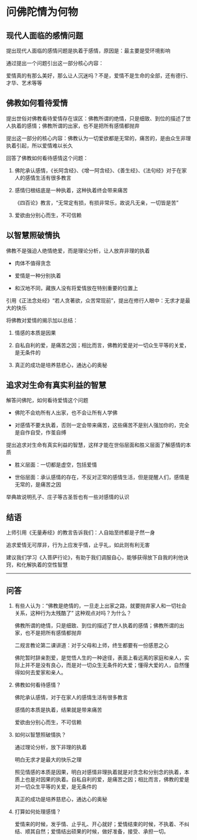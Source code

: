 # 问佛陀情为何物

## 现代人面临的感情问题

提出现代人面临的感情问题是执着于感情，原因是：最主要是受环境影响

通过提出一个问题引出这一部分核心内容：

爱情真的有那么美好，那么让人沉迷吗？不是，爱情不是生命的全部，还有德行、才华、艺术等等

## 佛教如何看待爱情

提出世俗对佛教看待爱情存在误区：佛教所谓的绝情，只是细致、到位的描述了世人执着的感情；佛教所谓的出家，也不是把所有感情都抛弃 

提出这一部分的核心内容：佛教认为一切爱欲都是无常的，痛苦的，是由众生非理执着引起，所以爱情难以长久

回答了佛教如何看待感情这个问题：

1. 佛陀承认感情，《长阿含经》、《增一阿含经》、《善生经》、《法句经》对于在家人的感情生活有很多教言

2. 感情归根结底是一种执着，这种执着终会带来痛苦
    
    《四百论》教言，“无常定有损，有损非常乐，故说凡无亲，一切皆是苦”
    
3. 爱欲由分别心而生，不可信赖

## 以智慧照破情执
佛教不是强迫人绝情绝爱，而是理论分析，让人放弃非理的执着

- 肉体不值得贪念

- 爱情是一种分别执着

- 和汉地不同，藏族人没有将爱情放在特别重要的位置上

引用《正法念处经》“若人贪著欲，众苦常现前”，提出在修行人眼中：无求才是最大的快乐

将佛教对爱情的揭示加以总结：

1. 情感的本质是因果

2. 自私自利的爱，是痛苦之因；相比而言，佛教的爱是对一切众生平等的关爱，是无条件的

3. 真正的成功是培养慈悲心，通达心的奥秘

## 追求对生命有真实利益的智慧

解答问佛陀，如何看待爱情这个问题

- 佛陀不会劝所有人出家，也不会让所有人学佛

- 对感情不要太执着，否则一定会带来痛苦，这些痛苦不是别人强加你的，完全是自作自受，作茧自缚

提出追求对生命有真实利益的智慧，这样才能在世俗层面和胜义层面了解感情的本质

- 胜义层面：一切都是虚空，包括爱情

- 世俗层面：承认感情的存在，不反对正常的感情生活，但是提醒人们，感情是无常的，是痛苦之因

举典故说明孔子、庄子等古圣哲也有一些对感情的认识

## 结语

上师引用《无量寿经》的教言告诉我们：人自始至终都是孑然一身

追求爱情无可厚非，行为上应发乎情，止乎礼，如此则有利无害

建议我们学习《入菩萨行论》，有助于我们调服自心，能够获得放下自我的利他诀窍，和化解执着的空性智慧

--------------------------------------------------------------

## 问答

1. 有些人认为：“佛教是绝情的，一旦走上出家之路，就要抛弃家人和一切社会关系，这种行为太残酷了” 这种观点对吗？为什么？

    佛教所谓的绝情，只是细致、到位的描述了世人执着的感情；佛教所谓的出家，也不是把所有感情都抛弃
    
    二规言教论第二课讲道：对于父母和上师，终生都要有一份感恩之心
    
    佛陀暂时辞亲割爱，是觉悟人生的一种途径，表面上看远离的家庭和亲人，实际上并不是没有良心，而是对一切众生无条件的大爱；懂得大爱的人，自然懂得如何去爱家和亲人。

2. 佛教如何看待感情？

    佛陀承认感情，对于在家人的感情生活有很多教言
    
    感情的本质是执着，结果就是带来痛苦
    
    爱欲由分别心而生，不可信赖

3. 如何以智慧照破情执？

    通过理论分析，放下非理的执着
    
    明白无求才是最大的快乐之理
    
    照见情感的本质是因果，明白对感情非理执着就是对贪念和分别念的执着，本质上也是对因果的执着。自私自利的爱，是痛苦之因；相比而言，佛教的爱是对一切众生平等的关爱，是无条件的
    
    真正的成功是培养慈悲心，通达心的奥秘

4. 打算如何处理感情？

    爱情来的时候，发乎情、止乎礼、开心就好；爱情结束的时候，不执着、不纠结、顺其自然；爱情结出硕果的时候，做好准备，接受、承担一切。
